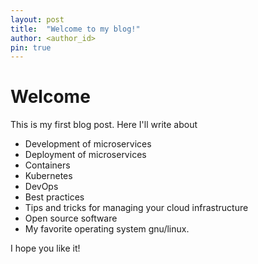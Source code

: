 ```yaml
---
layout: post
title:  "Welcome to my blog!"
author: <author_id>
pin: true
---
```


# Welcome

This is my first blog post.
Here I'll write about 
- Development of microservices
- Deployment of microservices
- Containers
- Kubernetes
- DevOps
- Best practices
- Tips and tricks for managing your cloud infrastructure
- Open source software 
- My favorite operating system gnu/linux.

I hope you like it!
